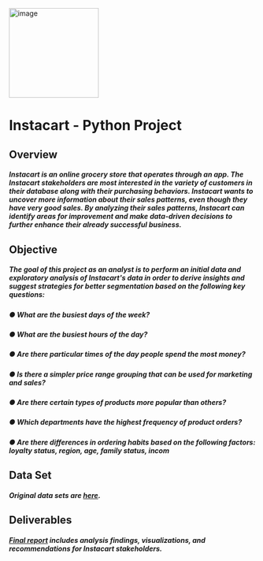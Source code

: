 
<img width="182" alt="image" src="https://user-images.githubusercontent.com/115426759/223629777-3b83c5ca-d735-4ffa-b71e-9526821a693a.png">

# Instacart - Python Project

## Overview

##### Instacart is an online grocery store that operates through an app. The Instacart stakeholders are most interested in the variety of customers in their database along with their purchasing behaviors. Instacart wants to uncover more information about their sales patterns, even though they have very good sales. By analyzing their sales patterns, Instacart can identify areas for improvement and make data-driven decisions to further enhance their already successful business.

## Objective

##### The goal of this project as an analyst is to perform an initial data and exploratory analysis of Instacart's data in order to derive insights and suggest strategies for better segmentation based on the following key questions:

##### ● What are the busiest days of the week?
##### ● What are the busiest hours of the day?
##### ● Are there particular times of the day people spend the most money?
##### ● Is there a simpler price range grouping that can be used for marketing and sales?
##### ● Are there certain types of products more popular than others?
##### ● Which departments have the highest frequency of product orders?
##### ● Are there differences in ordering habits based on the following factors: loyalty status, region, age, family status, incom

## Data Set

##### Original data sets are [here](./01%20Project%20Managment/).

## Deliverables

##### [Final report](./05%20Sent%20to%20client/) includes analysis findings, visualizations, and recommendations for Instacart stakeholders.

